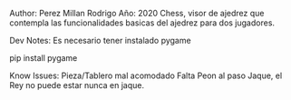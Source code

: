 Author: Perez Millan Rodrigo
Año: 2020
Chess, visor de ajedrez que contempla las funcionalidades basicas del ajedrez para dos jugadores.


Dev Notes:
Es necesario tener instalado pygame

pip install pygame




Know Issues:
Pieza/Tablero mal acomodado
Falta Peon al paso
Jaque, el Rey no puede estar nunca en jaque.

